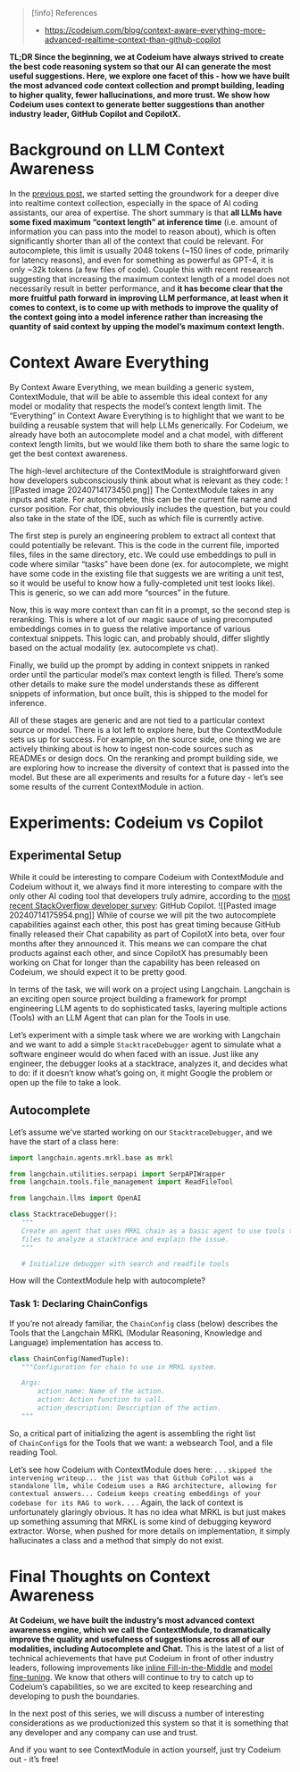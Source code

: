 > [!info] References
> - https://codeium.com/blog/context-aware-everything-more-advanced-realtime-context-than-github-copilot

**TL;DR Since the beginning, we at Codeium have always strived to create the best code reasoning system so that our AI can generate the most useful suggestions. Here, we explore one facet of this - how we have built the most advanced code context collection and prompt building, leading to higher quality, fewer hallucinations, and more trust. We show how Codeium uses context to generate better suggestions than another industry leader, GitHub Copilot and CopilotX.**

# [](https://codeium.com/blog/context-aware-everything-more-advanced-realtime-context-than-github-copilot#background-on-llm-context-awareness)Background on LLM Context Awareness

In the [previous post](https://codeium.com/blog/what-to-know-about-the-context-going-into-your-llm), we started setting the groundwork for a deeper dive into realtime context collection, especially in the space of AI coding assistants, our area of expertise. The short summary is that **all LLMs have some fixed maximum “context length” at inference time** (i.e. amount of information you can pass into the model to reason about), which is often significantly shorter than all of the context that could be relevant. For autocomplete, this limit is usually 2048 tokens (~150 lines of code, primarily for latency reasons), and even for something as powerful as GPT-4, it is only ~32k tokens (a few files of code). Couple this with recent research suggesting that increasing the maximum context length of a model does not necessarily result in better performance, and **it has become clear that the more fruitful path forward in improving LLM performance, at least when it comes to context, is to come up with methods to improve the quality of the context going into a model inference rather than increasing the quantity of said context by upping the model’s maximum context length.**

# [](https://codeium.com/blog/context-aware-everything-more-advanced-realtime-context-than-github-copilot#context-aware-everything)Context Aware Everything

By Context Aware Everything, we mean building a generic system, ContextModule, that will be able to assemble this ideal context for any model or modality that respects the model’s context length limit. The “Everything” in Context Aware Everything is to highlight that we want to be building a reusable system that will help LLMs generically. For Codeium, we already have both an autocomplete model and a chat model, with different context length limits, but we would like them both to share the same logic to get the best context awareness.

The high-level architecture of the ContextModule is straightforward given how developers subconsciously think about what is relevant as they code:
![[Pasted image 20240714173450.png]]
The ContextModule takes in any inputs and state. For autocomplete, this can be the current file name and cursor position. For chat, this obviously includes the question, but you could also take in the state of the IDE, such as which file is currently active.

The first step is purely an engineering problem to extract all context that could potentially be relevant. This is the code in the current file, imported files, files in the same directory, etc. We could use embeddings to pull in code where similar “tasks” have been done (ex. for autocomplete, we might have some code in the existing file that suggests we are writing a unit test, so it would be useful to know how a fully-completed unit test looks like). This is generic, so we can add more “sources” in the future.

Now, this is way more context than can fit in a prompt, so the second step is reranking. This is where a lot of our magic sauce of using precomputed embeddings comes in to guess the relative importance of various contextual snippets. This logic can, and probably should, differ slightly based on the actual modality (ex. autocomplete vs chat).

Finally, we build up the prompt by adding in context snippets in ranked order until the particular model’s max context length is filled. There’s some other details to make sure the model understands these as different snippets of information, but once built, this is shipped to the model for inference.

All of these stages are generic and are not tied to a particular context source or model. There is a lot left to explore here, but the ContextModule sets us up for success. For example, on the source side, one thing we are actively thinking about is how to ingest non-code sources such as READMEs or design docs. On the reranking and prompt building side, we are exploring how to increase the diversity of context that is passed into the model. But these are all experiments and results for a future day - let’s see some results of the current ContextModule in action.

# [](https://codeium.com/blog/context-aware-everything-more-advanced-realtime-context-than-github-copilot#experiments-codeium-vs-copilot)Experiments: Codeium vs Copilot

## [](https://codeium.com/blog/context-aware-everything-more-advanced-realtime-context-than-github-copilot#experimental-setup)Experimental Setup

While it could be interesting to compare Codeium with ContextModule and Codeium without it, we always find it more interesting to compare with the only other AI coding tool that developers truly admire, according to the [most recent StackOverflow developer survey](https://survey.stackoverflow.co/2023/#section-admired-and-desired-ai-developer-tools): GitHub Copilot.
![[Pasted image 20240714175954.png]]
While of course we will pit the two autocomplete capabilities against each other, this post has great timing because GitHub finally released their Chat capability as part of CopilotX into beta, over four months after they announced it. This means we can compare the chat products against each other, and since CopilotX has presumably been working on Chat for longer than the capability has been released on Codeium, we should expect it to be pretty good.

In terms of the task, we will work on a project using Langchain. Langchain is an exciting open source project building a framework for prompt engineering LLM agents to do sophisticated tasks, layering multiple actions (Tools) with an LLM Agent that can plan for the Tools in use.

Let’s experiment with a simple task where we are working with Langchain and we want to add a simple `StacktraceDebugger` agent to simulate what a software engineer would do when faced with an issue. Just like any engineer, the debugger looks at a stacktrace, analyzes it, and decides what to do: if it doesn’t know what’s going on, it might Google the problem or open up the file to take a look.

## [](https://codeium.com/blog/context-aware-everything-more-advanced-realtime-context-than-github-copilot#autocomplete)Autocomplete

Let’s assume we’ve started working on our `StacktraceDebugger`, and we have the start of a class here:
```python
import langchain.agents.mrkl.base as mrkl

from langchain.utilities.serpapi import SerpAPIWrapper
from langchain.tools.file_management import ReadFileTool

from langchain.llms import OpenAI

class StacktraceDebugger():
   """
   Create an agent that uses MRKL chain as a basic agent to use tools to read
   files to analyze a stacktrace and explain the issue.
   """

   # Initialize debugger with search and readfile tools

```
How will the ContextModule help with autocomplete?

### [](https://codeium.com/blog/context-aware-everything-more-advanced-realtime-context-than-github-copilot#task-1-declaring-chainconfigs)Task 1: Declaring ChainConfigs

If you’re not already familiar, the `ChainConfig` class (below) describes the Tools that the Langchain MRKL (Modular Reasoning, Knowledge and Language) implementation has access to.

```python
class ChainConfig(NamedTuple):
   """Configuration for chain to use in MRKL system.

   Args:
       action_name: Name of the action.
       action: Action function to call.
       action_description: Description of the action.
   """
```

So, a critical part of initializing the agent is assembling the right list of `ChainConfig`s for the Tools that we want: a websearch Tool, and a file reading Tool.

Let’s see how Codeium with ContextModule does here:
.
.
.
`skipped the intervening writeup... the jist was that Github CoPilot was a standalone llm, while Codeium uses a RAG architecture, allowing for contextual answers... Codeium keeps creating embeddings of your codebase for its RAG to work.`
.
.
.
Again, the lack of context is unfortunately glaringly obvious. It has no idea what MRKL is but just makes up something assuming that MRKL is some kind of debugging keyword extractor. Worse, when pushed for more details on implementation, it simply hallucinates a class and a method that simply do not exist.

# [](https://codeium.com/blog/context-aware-everything-more-advanced-realtime-context-than-github-copilot#final-thoughts-on-context-awareness)Final Thoughts on Context Awareness

**At Codeium, we have built the industry’s most advanced context awareness engine, which we call the ContextModule, to dramatically improve the quality and usefulness of suggestions across all of our modalities, including Autocomplete and Chat.** This is the latest of a list of technical achievements that have put Codeium in front of other industry leaders, following improvements like [inline Fill-in-the-Middle](https://codeium.com/blog/inline-fim-code-suggestions) and [model fine-tuning](https://codeium.com/blog/what-github-copilot-lacks-finetuning-on-your-private-code). We know that others will continue to try to catch up to Codeium’s capabilities, so we are excited to keep researching and developing to push the boundaries.

In the next post of this series, we will discuss a number of interesting considerations as we productionized this system so that it is something that any developer and any company can use and trust.

And if you want to see ContextModule in action yourself, just try Codeium out - it’s free!